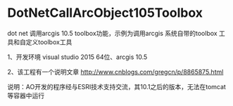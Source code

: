 # DotNetCallArcObject105Toolbox
dot net 调用arcgis 10.5 toolbox功能，示例为调用arcgis 系统自带的toolbox 工具和自定义toolbox工具

1、开发环境
visual studio 2015 64位、arcgis 10.5

2、该工程有一个说明文章
http://www.cnblogs.com/gregcn/p/8865875.html

说明：AO开发的程序经与ESRI技术支持交流，其10.1之后的版本，无法在tomcat等容器中运行
